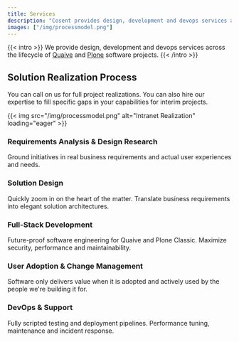 ```yaml
---
title: Services
description: "Cosent provides design, development and devops services across the lifecycle of Quaive and Plone software projects."
images: ["/img/processmodel.png"]
---
```


{{< intro >}}
We provide design, development and devops services across the lifecycle of [Quaive](https://quaive.com) and [Plone](https://plone.org) software projects.
{{< /intro >}}

## Solution Realization Process
You can call on us for full project realizations. You can also hire our expertise to fill specific gaps in your capabilities for interim projects.

{{< img src="/img/processmodel.png" alt="Intranet Realization" loading="eager" >}}

### Requirements Analysis & Design Research
Ground initiatives in real business requirements and actual user experiences and needs.

### Solution Design
Quickly zoom in on the heart of the matter. Translate business requirements into elegant solution architectures.

### Full-Stack Development
Future-proof software engineering for Quaive and Plone Classic. Maximize security, performance and maintainability.

### User Adoption & Change Management
Software only delivers value when it is adopted and actively used by the people we're building it for.

### DevOps & Support
Fully scripted testing and deployment pipelines. Performance tuning, maintenance and incident response.

